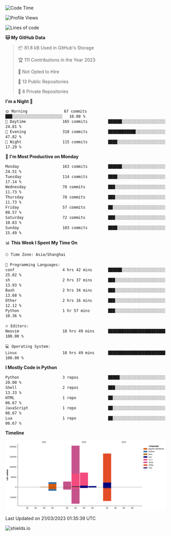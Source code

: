 <!--START_SECTION:waka-->
![Code Time](http://img.shields.io/badge/Code%20Time-235%20hrs%2022%20mins-blue)

![Profile Views](http://img.shields.io/badge/Profile%20Views-0-blue)

![Lines of code](https://img.shields.io/badge/From%20Hello%20World%20I%27ve%20Written-506.6%20thousand%20lines%20of%20code-blue)

**🐱 My GitHub Data** 

> 📦 81.8 kB Used in GitHub's Storage 
 > 
> 🏆 111 Contributions in the Year 2023
 > 
> 🚫 Not Opted to Hire
 > 
> 📜 13 Public Repositories 
 > 
> 🔑 8 Private Repositories 
 > 
**I'm a Night 🦉** 

```text
🌞 Morning                67 commits          ███░░░░░░░░░░░░░░░░░░░░░░   10.08 % 
🌆 Daytime                165 commits         ██████░░░░░░░░░░░░░░░░░░░   24.81 % 
🌃 Evening                318 commits         ████████████░░░░░░░░░░░░░   47.82 % 
🌙 Night                  115 commits         ████░░░░░░░░░░░░░░░░░░░░░   17.29 % 
```
📅 **I'm Most Productive on Monday** 

```text
Monday                   163 commits         ██████░░░░░░░░░░░░░░░░░░░   24.51 % 
Tuesday                  114 commits         ████░░░░░░░░░░░░░░░░░░░░░   17.14 % 
Wednesday                78 commits          ███░░░░░░░░░░░░░░░░░░░░░░   11.73 % 
Thursday                 78 commits          ███░░░░░░░░░░░░░░░░░░░░░░   11.73 % 
Friday                   57 commits          ██░░░░░░░░░░░░░░░░░░░░░░░   08.57 % 
Saturday                 72 commits          ███░░░░░░░░░░░░░░░░░░░░░░   10.83 % 
Sunday                   103 commits         ████░░░░░░░░░░░░░░░░░░░░░   15.49 % 
```


📊 **This Week I Spent My Time On** 

```text
🕑︎ Time Zone: Asia/Shanghai

💬 Programming Languages: 
conf                     4 hrs 42 mins       ██████░░░░░░░░░░░░░░░░░░░   25.02 % 
sh                       2 hrs 37 mins       ███░░░░░░░░░░░░░░░░░░░░░░   13.93 % 
Bash                     2 hrs 34 mins       ███░░░░░░░░░░░░░░░░░░░░░░   13.68 % 
Other                    2 hrs 16 mins       ███░░░░░░░░░░░░░░░░░░░░░░   12.12 % 
Python                   1 hr 57 mins        ███░░░░░░░░░░░░░░░░░░░░░░   10.36 % 

🔥 Editors: 
Neovim                   18 hrs 49 mins      █████████████████████████   100.00 % 

💻 Operating System: 
Linux                    18 hrs 49 mins      █████████████████████████   100.00 % 
```

**I Mostly Code in Python** 

```text
Python                   3 repos             █████░░░░░░░░░░░░░░░░░░░░   20.00 % 
Shell                    2 repos             ███░░░░░░░░░░░░░░░░░░░░░░   13.33 % 
HTML                     1 repo              ██░░░░░░░░░░░░░░░░░░░░░░░   06.67 % 
JavaScript               1 repo              ██░░░░░░░░░░░░░░░░░░░░░░░   06.67 % 
Lua                      1 repo              ██░░░░░░░░░░░░░░░░░░░░░░░   06.67 % 
```



**Timeline**

![Lines of Code chart](https://raw.githubusercontent.com/kopp4/kopp4/main/assets/bar_graph.png)


 Last Updated on 21/03/2023 01:35:39 UTC
<!--END_SECTION:waka-->
![shields.io](https://img.shields.io/github/commit-activity/w/kopp4/kopp4?color=g&label=abusing%20bot&style=flat-square)
